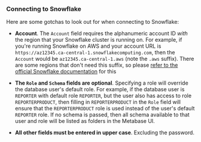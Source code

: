 ### Connecting to Snowflake

Here are some gotchas to look out for when connecting to Snowflake:

- **Account**. The `Account` field requires the alphanumeric account ID _with_ the region that your Snowflake cluster is running on. For example, if you're running Snowflake on AWS and your account URL is `https://az12345.ca-central-1.snowflakecomputing.com`, then the `Account` would be `az12345.ca-central-1.aws` (note the `.aws` suffix). There are some regions that don't need this suffix, so please [refer to the official Snowflake documentation](https://docs.snowflake.com/en/user-guide/admin-account-identifier.html#locator-formats-by-cloud-platform-and-region) for this

- **The `Role` and `Schema` fields are optional**. Specifying a role will override the database user's default role. For example, if the database user is `REPORTER` with default role `REPORTER`, but the user also has access to role `REPORTERPRODUCT`, then filling in `REPORTERPRODUCT` in the `Role` field will ensure that the `REPORTERPRODUCT` role is used instead of the user's default `REPORTER` role. If no schema is passed, then all schema available to that user and role will be listed as folders in the Metabase UI.

- **All other fields must be entered in upper case**. Excluding the password.

